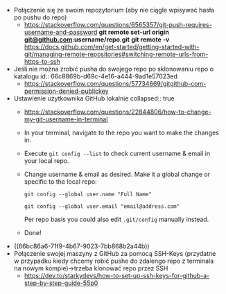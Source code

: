 - Połączenie się ze swoim repozytorium (aby nie ciągle wpisywać hasła po pushu do repo)
	- https://stackoverflow.com/questions/6565357/git-push-requires-username-and-password
	  **git remote set-url origin git@github.com:username/repo.git**
	  **git remote -v**
	  https://docs.github.com/en/get-started/getting-started-with-git/managing-remote-repositories#switching-remote-urls-from-https-to-ssh
- Jeśli nie można zrobić pusha do swojego repo po sklonowaniu repo o katalogu
  id:: 66c8869b-d69c-4e16-a444-9ad1e57023ed
	- https://stackoverflow.com/questions/57734669/gitgithub-com-permission-denied-publickey
- Ustawienie użytkownika GitHub lokalnie
  collapsed:: true
	- https://stackoverflow.com/questions/22844806/how-to-change-my-git-username-in-terminal
	- In your terminal, navigate to the repo you want to make the changes in.
	- Execute `git config --list` to check current username & email in your local repo.
	- Change username & email as desired. Make it a global change or specific to the local repo: 
	  
	  `git config --global user.name "Full Name"`
	  
	  `git config --global user.email "email@address.com"`
	  
	  Per repo basis you could also edit `.git/config` manually instead.
	- Done!
- ((66bc86a6-71f9-4b67-9023-7bb868b2a44b))
- Połączenie swojej maszyny z GitHub za pomocą SSH-Keys (przydatne w przypadku kiedy chcemy robić pushe do zdalengo repo z terminala na nowym kompie)->trzeba klonować repo przez SSH
	- https://dev.to/starkydevs/how-to-set-up-ssh-keys-for-github-a-step-by-step-guide-55p0
